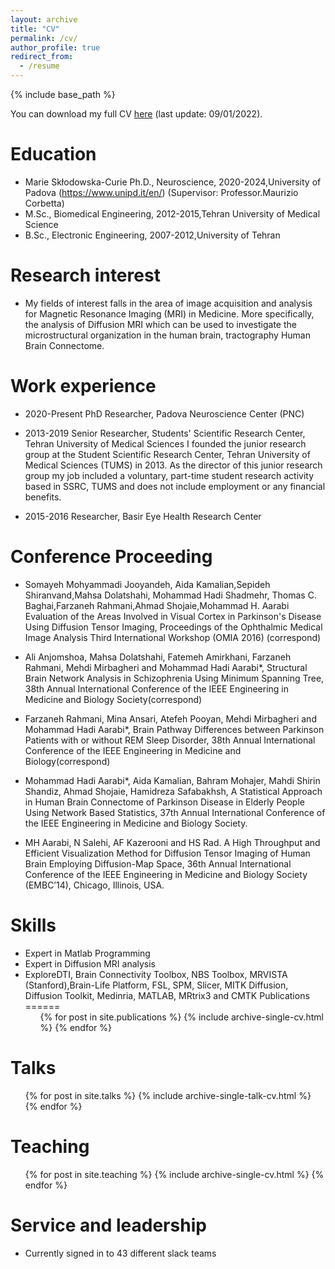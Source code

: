 ```yaml
---
layout: archive
title: "CV"
permalink: /cv/
author_profile: true
redirect_from:
  - /resume
---
```


{% include base_path %}

You can download my full CV [here](https://github.com/mohammadhadiaarabi/mohammadhadiaarabi.github.io/blob/master/files/cv.pdf) (last update: 09/01/2022).

Education
======
* Marie Skłodowska-Curie Ph.D., Neuroscience, 2020-2024,University of Padova (https://www.unipd.it/en/)
(Supervisor: Professor.Maurizio Corbetta)
* M.Sc., Biomedical Engineering, 2012-2015,Tehran University of Medical Science
* B.Sc., Electronic Engineering, 2007-2012,University of Tehran

Research interest
======
* My fields of interest falls in the area of image acquisition and analysis for Magnetic Resonance Imaging (MRI) in Medicine.
More specifically, the analysis of Diffusion MRI which can be used to investigate the microstructural organization in the human brain, tractography Human Brain Connectome.

Work experience
======
* 2020-Present PhD Researcher, Padova Neuroscience Center (PNC)
* 2013-2019 Senior Researcher, Students' Scientific Research Center, Tehran University of Medical Sciences
I founded the junior research group at the Student Scientific Research Center, Tehran University of Medical Sciences (TUMS) in 2013. As the director of this junior research group my job included a voluntary, part-time student research activity based in SSRC, TUMS and does not include employment or any financial benefits.

* 2015-2016 Researcher, Basir Eye Health Research Center

Conference Proceeding
======
* Somayeh Mohyammadi Jooyandeh, Aida Kamalian,Sepideh Shiranvand,Mahsa Dolatshahi, Mohammad Hadi Shadmehr, Thomas C. Baghai,Farzaneh Rahmani,Ahmad Shojaie,Mohammad H. Aarabi Evaluation of the Areas Involved in Visual Cortex in Parkinson's Disease Using Diffusion Tensor Imaging, Proceedings of the Ophthalmic Medical Image Analysis Third International Workshop (OMIA 2016) (correspond)

* Ali Anjomshoa, Mahsa Dolatshahi, Fatemeh Amirkhani, Farzaneh Rahmani, Mehdi Mirbagheri and Mohammad Hadi Aarabi*, Structural Brain Network Analysis in Schizophrenia Using Minimum Spanning Tree, 38th Annual International Conference of the IEEE Engineering in Medicine and Biology Society(correspond)

* Farzaneh Rahmani, Mina Ansari, Atefeh Pooyan, Mehdi Mirbagheri and Mohammad Hadi Aarabi*, Brain Pathway Differences between Parkinson Patients with or without REM Sleep Disorder, 38th Annual International Conference of the IEEE Engineering in Medicine and Biology(correspond)

* Mohammad Hadi Aarabi*, Aida Kamalian, Bahram Mohajer, Mahdi Shirin Shandiz, Ahmad Shojaie, Hamidreza Safabakhsh, A Statistical Approach in Human Brain Connectome of Parkinson Disease in Elderly People Using Network Based Statistics, 37th Annual International Conference of the IEEE Engineering in Medicine and Biology Society.

* MH Aarabi, N Salehi, AF Kazerooni and HS Rad. A High Throughput and Efficient Visualization Method for Diffusion Tensor Imaging of Human Brain Employing Diffusion-Map Space, 36th Annual International Conference of the IEEE Engineering in Medicine and Biology Society (EMBC’14), Chicago, Illinois, USA.

Skills
======
* Expert in Matlab Programming
* Expert in Diffusion MRI analysis
* ExploreDTI, Brain Connectivity Toolbox, NBS Toolbox, MRVISTA (Stanford),Brain-Life Platform, FSL, SPM, Slicer, MITK Diffusion, Diffusion Toolkit, Medinria, MATLAB, MRtrix3 and CMTK 
Publications
======
  <ul>{% for post in site.publications %}
    {% include archive-single-cv.html %}
  {% endfor %}</ul>
  
Talks
======
  <ul>{% for post in site.talks %}
    {% include archive-single-talk-cv.html %}
  {% endfor %}</ul>
  
Teaching
======
  <ul>{% for post in site.teaching %}
    {% include archive-single-cv.html %}
  {% endfor %}</ul>
  
Service and leadership
======
* Currently signed in to 43 different slack teams
